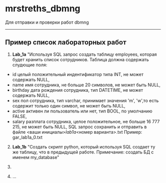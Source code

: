 # mrstreths_dbmng
Для отправки и проверки работ dbmng

---
## Пример список лабораторных работ

1. **Lab_1a** "Используя SQL запрос создать таблицу employees, которая будет хранить список сотрудников. Таблица должна содержать слудющие поля:
- id целый положительный индентификатор типа INT, не может содержать NULL,
- name имя сотрудника, не больше 20 символов, не может быть NULL,
- birthday дата рождения сотрудника, тип DATETIME, не может содержать NULL,
- sex пол сотрудника, тип varchar, принимает значения 'm', 'w',то есть содержит только один символ, не может быть NULL,
-	active активен ли пользователь или нет, тип BOOL, по умолчанию FALSE,
-	salary  разплата сотрудника, целое положительное, не больше 16 777 215, не может быть NULL,
SQL запрос сохранить и отправить в файле <ваши инициалы>_lab1a_<номер варианта>.txt
Пример: gar_lab1a_0.txt

2. **Lab_1b** "Создать скрипт python, который используя SQL создает ту же таблицу, что в предыдущей работе. Примечание: создать БД c именем my_database"
3. ~~~Lab_1c "скрипт peewee для добавления данных"
4. ...
